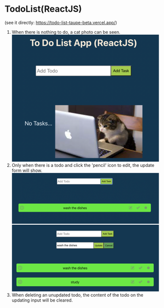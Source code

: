 # TodoList(ReactJS)
(see it directly: https://todo-list-taupe-beta.vercel.app/)

1. When there is nothing to do, a cat photo can be seen.
![image](https://github.com/SamanthaWang0830/TodoList/blob/40bd81a624314dee569dfa4a02304a3dfddc0164/README-photo/startPage.png)
2. Only when there is a todo and click the 'pencil' icon to edit, the update form will show.
![image](https://github.com/SamanthaWang0830/TodoList/blob/58e88c6e5e972a9746c5dd9a9c28a38790bf2299/README-photo/addingTodo.png)
![image](https://github.com/SamanthaWang0830/TodoList/blob/7cb08cea764ed055c4972f607dce1186ee1c54a8/README-photo/updatingTodo.png)
3. When deleting an unupdated todo, the content of the todo on the updating input will be cleared.

